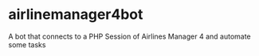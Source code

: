# airlinemanager4bot
A bot that connects to a PHP Session of Airlines Manager 4 and automate some tasks
